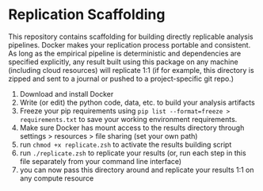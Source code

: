 # Replication Scaffolding

This repository contains scaffolding for building directly replicable analysis pipelines. Docker makes your replication process portable and consistent. As long as the empirical pipeline is deterministic and dependencies are specified explicitly, any result built using this package on any machine (including cloud resources) will replicate 1:1 (if for example, this directory is zipped and sent to a journal or pushed to a project-specific git repo.)


1. Download and install Docker
2. Write (or edit) the python code, data, etc. to build your analysis artifacts
3. Freeze your pip requirements using `pip list --format=freeze > requirements.txt` to save your working environment requirements.
4. Make sure Docker has mount access to the results directory through settings > resources > file sharing (set your own path)
5. run `chmod +x replicate.zsh` to activate the results building script
6. run `./replicate.zsh` to replicate your results (or, run each step in this file separately from your command line interface)
8. you can now pass this directory around and replicate your results 1:1 on any compute resource


